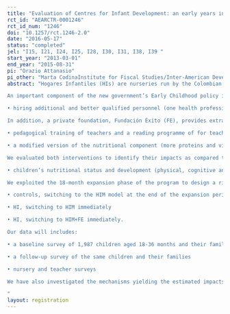 ```yaml
---
title: "Evaluation of Centres for Infant Development: an early years intervention in Colombia"
rct_id: "AEARCTR-0001246"
rct_id_num: "1246"
doi: "10.1257/rct.1246-2.0"
date: "2016-05-17"
status: "completed"
jel: "I15, I21, I24, I25, I28, I30, I31, I38, I39 "
start_year: "2013-03-01"
end_year: "2015-08-31"
pi: "Orazio Attanasio"
pi_other: "Marta CodinaInstitute for Fiscal Studies/Inter-American Development Bank; Ximena PenaUniversidad de los Andes; Marcos Vera-HernandezInstitute for Fiscal Studies/UCL; Sonya KrutikovaInstitute for Fiscal Studies; Raquel BernalUniversidad de los Andes"
abstract: "Hogares Infantiles (HIs) are nurseries run by the Colombian government, Instituto Colombiano de Bienestar Familiar (ICBF), providing partly subsided day care and 60% of daily nutritional requirement to children from low socio-economic backgrounds. Parents pay US$10-25 per month. HIs, of which there are 1,008 across Colombia, are community-based, in the sense that they are typically located in fairly well-equipped community centres and are run by the local parents’ association. They employ between 3 and 6 teachers with some training in early education, each caring for about 30 children aged 2-5 years. Some centres also enrol children below 2 years.
An important component of the new government’s Early Childhood policy is the quality enhancement of HIs. This study analyses the effects of quality upgrades provided by the government and a private NGO in services provided by His on children’s development. The upgrade entails:
• hiring additional and better qualified personnel (one health professional and one professional in socio-emotional development per every 200 children, and one paraprofessional pedagogical assistant per every 50 children. ICBF provides an additional US$20 per child per month to HI to hire the new staff, establishing  Hogares Infantiles Mejorado (henceforth, HIM)
In addition, a private foundation, Fundación Éxito (FE), provides extra modules (HIM+FE henceforth), at US$40 per child per month, including:
• pedagogical training of teachers and a reading programme of for teachers
• a modified version of the nutritional component (more proteins and vitamins) along with information on nutrition and food preparation.
We evaluated both interventions to identify their impacts as compared to HIs on:
• children’s nutritional status and development (physical, cognitive and socio-emotional)
We exploited the 18-month expansion phase of the program to design a rigorous evaluation, sampling 120 of the HIs to be upgraded. We randomly assigned them to 3 groups:
• controls, switching to the HIM model at the end of the expansion period
• HI, switching to HIM immediately
• HI, switching to HIM+FE immediately.
Our data will includes:
• a baseline survey of 1,987 children aged 18-36 months and their families.
• a follow-up survey of the same children and their families
• nursery and teacher surveys
We have also investigated the mechanisms yielding the estimated impacts and whether the extra costs involved in HIM and HIM+FE are justified.
"
layout: registration
---
```


